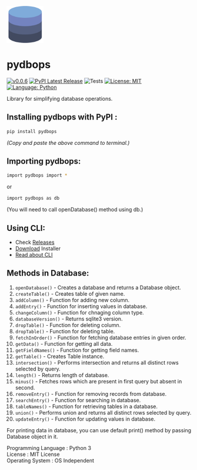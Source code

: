 <img src="https://github.com/NotShrirang/pydbops/blob/main/src/pydbops/database_image.png" height="100" width="100">

# pydbops

[![v0.0.6](https://img.shields.io/badge/version-v0.0.6-red.svg?style=flat&logo=)](https://github.com/NotShrirang/pydbops)
[![PyPI Latest Release](https://img.shields.io/pypi/v/pydbops.svg)](https://pypi.org/project/pydbops/)
![Tests](https://github.com/NotShrirang/pydbops/actions/workflows/test.yml/badge.svg)
[![License: MIT](https://img.shields.io/badge/license-MIT-brightgreen.svg?style=flat&logo=license)](https://github.com/NotShrirang/pydbops/blob/main/LICENSE)
[![Language: Python](https://img.shields.io/badge/language-python-blue.svg?style=flat&logo=python)](https://www.python.org/)

Library for simplifying database operations.
<br>

## Installing pydbops with PyPI :

```sh
pip install pydbops
```

_(Copy and paste the above command to terminal.)_

## Importing pydbops:

```sh
import pydbops import *
```

or

```sh
import pydbops as db
```

(You will need to call openDatabase() method using db.)

## Using CLI:

- Check <a href="https://github.com/NotShrirang/pydbops/releases/tag/v0.0.1">Releases</a>
- <a href="https://github.com/NotShrirang/pydbops/releases/download/v0.0.1/pydbops-cli-installer-X86_64.exe">Download</a> Installer
- <a href="https://github.com/NotShrirang/pydbops/tree/main/pydbops-cli">Read about CLI</a>

## Methods in Database:

1. <code>openDatabase()</code> - Creates a database and returns a Database object.
2. <code>createTable()</code> - Creates table of given name.
3. <code>addColumn()</code> - Function for adding new column.
4. <code>addEntry()</code> - Function for inserting values in database.
5. <code>changeColumn()</code> - Function for chnaging column type.
6. <code>databaseVersion()</code> - Returns sqlite3 version.
7. <code>dropTable()</code> - Function for deleting column.
8. <code>dropTable()</code> - Function for deleting table.
9. <code>fetchInOrder()</code> - Function for fetching database entries in given order.
10. <code>getData()</code> - Function for getting all data.
11. <code>getFieldNames()</code> - Function for getting field names.
12. <code>getTable()</code> - Creates Table instance.
13. <code>intersection()</code> - Performs intersection and returns all distinct rows selected by query.
14. <code>length()</code> - Returns length of database.
15. <code>minus()</code> - Fetches rows which are present in first query but absent in second.
16. <code>removeEntry()</code> - Function for removing records from database.
17. <code>searchEntry()</code> - Function for searching in database.
18. <code>tableNames()</code> - Function for retrieving tables in a database.
19. <code>union()</code> - Performs union and returns all distinct rows selected by query.
20. <code>updateEntry()</code> - Function for updating values in database.

For printing data in database, you can use default print() method by passing Database object in it.

Programming Language : Python 3
<br>
License : MIT License
<br>
Operating System : OS Independent
